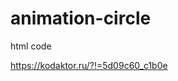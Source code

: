 # animation-circle
html code
<html>
<head>
<meta charset="utf-8">
<title>анимированый круг</title>
<script>
function circle()
{
	var canvas = document.getElementById('circle');
	var obCanvas =canvas.getContext('2d');
	
	obCanvas.beginPath();
	obCanvas.arc(150,75,50,0,2*Math.PI,false);
	obCanvas.fillStyle = 'green'; 
	obCanvas.fill();
	obCanvas.lineWidth = 1;
	obCanvas.strokeStyle = 'green';
	obCanvas.stroke; 
	}
</script>
</head>

<body onLoad = "circle()">
	
<canvas id = "circle()"></canvas>
</body>

</html>


https://kodaktor.ru/?!=5d09c60_c1b0e
